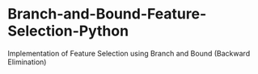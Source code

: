 # Branch-and-Bound-Feature-Selection-Python
Implementation of Feature Selection using Branch and Bound (Backward Elimination)
